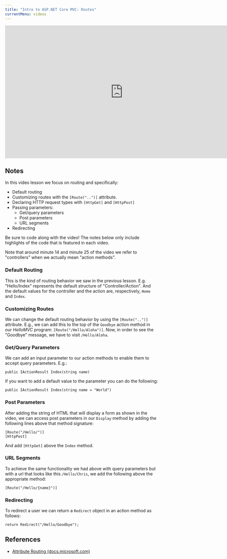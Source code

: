 ```yaml
---
title: "Intro to ASP.NET Core MVC: Routes"
currentMenu: videos
---
```


<div class="youtube-wrapper"><iframe width="776" height="437" src="https://www.youtube-nocookie.com/embed/ZAGpi88aPhw?rel=0" frameborder="0" allowfullscreen></iframe></div>

## Notes

In this video lesson we focus on routing and specifically:

* Default routing
* Customizing routes with the `[Route("..")]` attribute.
* Declaring HTTP request types with `[HttpGet]` and `[HttpPost]`
* Passing parameters:
  * Get/query parameters
  * Post parameters
  * URL segments
* Redirecting

Be sure to code along with the video! The notes below only include highlights of the code that is featured in each video.

<aside class="aside-note" markdown="1">
Note that around minute 14 and minute 25 of the video we refer to "controllers" when we actually mean "action methods".
</aside>

### Default Routing

This is the kind of routing behavior we saw in the previous lesson. E.g. "Hello/Index" represents the default structure of "Controller/Action". And the default values for the controller and the action are, respectively, `Home` and `Index`.

### Customizing Routes

We can change the default routing behavior by using the `[Route("..")]` attribute. E.g., we can add this to the top of the `Goodbye` action method in our *HelloMVC* program: `[Route("/Hello/Aloha")]`. Now, in order to see the "Goodbye" message, we have to visit `/Hello/Aloha`.

### Get/Query Parameters

We can add an input parameter to our action methods to enable them to accept query parameters. E.g.:

```nohighlight
public IActionResult Index(string name)
```

If you want to add a default value to the parameter you can do the following:

```nohighlight
public IActionResult Index(string name = "World")
```

### Post Parameters

After adding the string of HTML that will display a form as shown in the video, we can access post parameters in our `Display` method by adding the following lines above that method signature:

```nohighlight
[Route("/Hello/")]
[HttpPost]
```

And add `[HttpGet]` above the `Index` method.

### URL Segments

To achieve the same functionality we had above with query parameters but with a url that looks like this `/Hello/Chris`, we add the following above the appropriate method:

```nohighlight
[Route("/Hello/{name}")]
```

### Redirecting

To redirect a user we can return a `Redirect` object in an action method as follows:

```nohighlight
return Redirect("/Hello/Goodbye");
```

## References

- [Attribute Routing (docs.microsoft.com)](https://docs.microsoft.com/en-us/aspnet/core/mvc/controllers/routing#attribute-routing)
